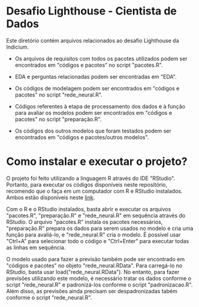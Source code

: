 # Desafio Lighthouse - Cientista de Dados

Este diretório contém arquivos relacionados ao desafio Lighthouse da Indicium.

- Os arquivos de requisitos com todos os pacotes utilizados podem ser encontrados em "códigos e pacotes" no script "pacotes.R".

- EDA e perguntas relacionadas podem ser encontradas em "EDA".

- Os códigos de modelagem podem ser encontrados em "códigos e pacotes" no script "rede_neural.R".

- Códigos referentes à etapa de processamento dos dados e à função para avaliar os modelos podem ser encontrados em "códigos e pacotes" no script "preparação.R".
  
- Os códigos dos outros modelos que foram testados podem ser encontrados em "códigos e pacotes/outros modelos".

# Como instalar e executar o projeto?

O projeto foi feito utilizando a linguagem R através do IDE "RStudio". Portanto, para executar os códigos disponíveis neste repositório, recomendo que o faça em um computador com R e RStudio instalados. Ambos estão disponíveis neste [link](https://posit.co/download/rstudio-desktop/).

Com o R e o RStudio instalados, basta abrir e executar os arquivos "pacotes.R", "preparação.R" e "rede_neural.R" em sequência através do RStudio. O arquivo "pacotes.R" instala os pacotes necessários, "preparação.R" prepara os dados para serem usados no modelo e cria uma função para avaliá-lo, e "rede_neural.R" cria o modelo. É possível usar "Ctrl+A" para selecionar todo o código e "Ctrl+Enter" para executar todas as linhas em sequência.

O modelo usado para fazer a previsão também pode ser encontrado em "códigos e pacotes" no objeto "rede_neural.RData". Para carregá-lo no RStudio, basta usar load("rede_neural.RData"). No entanto, para fazer previsões utilizando este modelo, é necessário tratar os dados conforme o script "rede_neural.R" e padronizá-los conforme o script "padronizacao.R". Além disso, as previsões ainda precisam ser despadronizadas tabém conforme o script "rede_neural.R".

